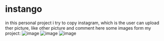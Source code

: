 # instango
in this personal project i try to copy instagram, which is the user can upload ther picture, like other picture and comment
here some images form my project:
![image](https://github.com/aditya21y/instango/assets/77737283/497278e3-9ba7-4fab-9c83-5473c0ee07aa)
![image](https://github.com/aditya21y/instango/assets/77737283/4b94f19e-77d6-4aca-94ad-1211e3971508)
![image](https://github.com/aditya21y/instango/assets/77737283/cf28d472-dd36-4119-9401-190b96037939)


